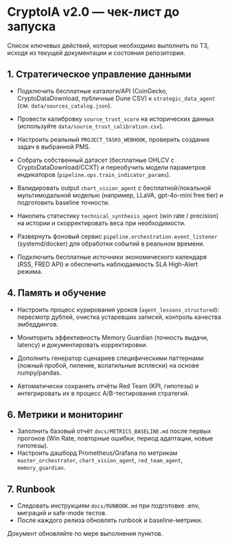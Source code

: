 # CryptoIA v2.0 — чек-лист до запуска

Список ключевых действий, которые необходимо выполнить по ТЗ, исходя из текущей документации и состояния репозитория.

## 1. Стратегическое управление данными
- Подключить бесплатные каталоги/API (CoinGecko, CryptoDataDownload, публичные Dune CSV) к `strategic_data_agent` (см. `data/sources_catalog.json`).
- Провести калибровку `source_trust_score` на исторических данных (используйте `data/source_trust_calibration.csv`).
- Настроить реальный `PROJECT_TASKS_WEBHOOK`, проверить создание задач в выбранной PMS.

- Собрать собственный датасет (бесплатные OHLCV с CryptoDataDownload/CCXT) и переобучить модели параметров индикаторов (`pipeline.ops.train_indicator_params`).
- Валидировать output `chart_vision_agent` с бесплатной/локальной мультимодальной моделью (например, LLaVA, gpt-4o-mini free tier) и подготовить baseline точности.
- Накопить статистику `technical_synthesis_agent` (win rate / precision) на истории и скорректировать веса при необходимости.

- Развернуть фоновый сервис `pipeline.orchestration.event_listener` (systemd/docker) для обработки событий в реальном времени.
- Подключить бесплатные источники экономического календаря (RSS, FRED API) и обеспечить наблюдаемость SLA High-Alert режима.

## 4. Память и обучение
- Настроить процесс курирования уроков (`agent_lessons_structured`): пересмотр дублей, очистка устаревших записей, контроль качества эмбеддингов.
- Мониторить эффективность Memory Guardian (точность выдачи, latency) и документировать корректировки.

- Дополнить генератор сценариев специфическими паттернами (ложный пробой, пиление, волатильные всплески) на основе numpy/pandas.
- Автоматически сохранять отчёты Red Team (KPI, гипотезы) и интегрировать их в процесс A/B-тестирования стратегий.

## 6. Метрики и мониторинг
- Заполнить базовый отчёт `docs/METRICS_BASELINE.md` после первых прогонов (Win Rate, повторные ошибки, период адаптации, новые гипотезы).
- Настроить дашборд Prometheus/Grafana по метрикам `master_orchestrator`, `chart_vision_agent`, `red_team_agent`, `memory_guardian`.

## 7. Runbook
- Следовать инструкциям `docs/RUNBOOK.md` при подготовке .env, миграций и safe-mode тестов.
- После каждого релиза обновлять runbook и baseline-метрики.

Документ обновляйте по мере выполнения пунктов.
